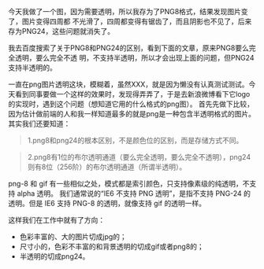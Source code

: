 今天我做了一个图，因为需要透明，所以我存为了PNG8格式，结果发现图片变了，图片变得四周都
不光滑了，四周都变得有锯齿了，而且阴影也不见了，后来存为PNG24，这些问题就消失了。

我去百度搜索了关于PNG8和PNG24的区别，看到下面的文章，原来PNG8要么完全透明，要么完全不透
明，不支持半透明，所以才会出现上面的问题，但PNG24支持半透明的。

一直在png图片透明这块，模糊着，虽然XXX，就是因为懒没有认真测试测试。今天看到同事要做一个这样的效果时，发现得弄弄了，于是去新浪微博看下它logo的实现时，遇到这个问题（想知道它用的什么格式的png图）。
首先先做下比较，因为估计做前端的人和我一样知道最多的就是png是一种包含半透明格式的图片。其实我们还要知道：

> 1.png8和png24的根本区别，不是颜色位的区别，而是存储方式不同。

> 2.png8有1位的布尔透明通道（要么完全透明，要么完全不透明），png24则有8位（256阶）的布尔透明通道（所谓半透明）。

png-8 和 gif 有一些相似之处，模式都是索引颜色，只支持像素级的纯透明，不支持 alpha 透明。
我们通常说的“IE6 不支持 PNG 透明”，是指不支持 PNG-24 的透明。但是 IE6 支持 PNG-8 的透明，就像支持 gif 的透明一样。

这样我们在工作中就有了方向：

- 色彩丰富的、大的图片切成jpg的；
- 尺寸小的，色彩不丰富的和背景透明的切成gif或者png8的；
- 半透明的切成png24。
